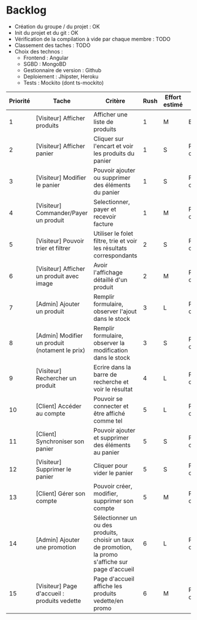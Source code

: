 # Backlog

- Création du groupe / du projet : OK
- Init du projet et du git : OK
- Vérification de la compilation à vide par chaque membre : TODO
- Classement des taches : TODO
- Choix des technos :
  - Frontend : Angular
  - SGBD : MongoBD
  - Gestionnaire de version : Github
  - Deploiement : Jhipster, Heroku
  - Tests : Mockito (dont ts-mockito)

| Priorité | Tache                                          | Critère                                                                                              | Rush | Effort estimé | Statut       |
| -------- | ---------------------------------------------- | ---------------------------------------------------------------------------------------------------- | ---- | ------------- | ------------ |
| 1        | [Visiteur] Afficher produits                   | Afficher une liste de produits                                                                       | 1    | M             | En cours     |
| 2        | [Visiteur] Afficher panier                     | Cliquer sur l'encart et voir les produits du panier                                                  | 1    | S             | Pas commencé |
| 3        | [Visiteur] Modifier le panier                  | Pouvoir ajouter ou supprimer des éléments du panier                                                  | 1    | S             | Pas commencé |
| 4        | [Visiteur] Commander/Payer un produit          | Selectionner, payer et recevoir facture                                                              | 1    | M             | Pas commencé |
| 5        | [Visiteur] Pouvoir trier et filtrer            | Utiliser le folet filtre, trie et voir les résultats correspondants                                  | 2    | S             | Pas commencé |
| 6        | [Visiteur] Afficher un produit avec image      | Avoir l'affichage détaillé d'un produit                                                              | 2    | M             | Pas commencé |
| 7        | [Admin] Ajouter un produit                     | Remplir formulaire, observer l'ajout dans le stock                                                   | 3    | L             | Pas commencé |
| 8        | [Admin] Modifier un produit (notament le prix) | Remplir formulaire, observer la modification dans le stock                                           | 3    | S             | Pas commencé |
| 9        | [Visiteur] Rechercher un produit               | Ecrire dans la barre de recherche et voir le résultat                                                | 4    | L             | Pas commencé |
| 10       | [Client] Accéder au compte                     | Pouvoir se connecter et être affiché comme tel                                                       | 5    | L             | Pas commencé |
| 11       | [Client] Synchroniser son panier               | Pouvoir ajouter et supprimer des éléments au panier                                                  | 5    | S             | Pas commencé |
| 12       | [Visiteur] Supprimer le panier                 | Cliquer pour vider le panier                                                                         | 5    | S             | Pas commencé |
| 13       | [Client] Gérer son compte                      | Pouvoir créer, modifier, supprimer son compte                                                        | 5    | M             | Pas commencé |
| 14       | [Admin] Ajouter une promotion                  | Sélectionner un ou des produits, choisir un taux de promotion, la promo s'affiche sur page d'accueil | 6    | L             | Pas commencé |
| 15       | [Visiteur] Page d'accueil : produits vedette   | Page d'accueil affiche les produits vedette/en promo                                                 | 6    | M             | Pas commencé |
